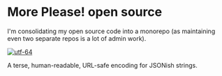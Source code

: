 # More Please! open source

I'm consolidating my open source code into a monorepo (as maintaining even two separate repos is a lot of admin work).

[![utf-64](https://raw.githubusercontent.com/more-please/utf64/main/utf64.svg)](utf64)

A terse, human-readable, URL-safe encoding for JSONish strings.
